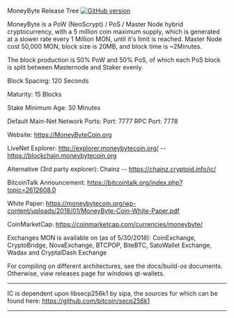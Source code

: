 MoneyByte Release Tree [![GitHub version](https://img.shields.io/badge/Version-1.2.0.0-brightgreen.svg)](https://github.com/moneybytecoin/moneybytecoin)

MoneyByte is a PoW (NeoScrypt) / PoS / Master Node hybrid cryptocurrency, with a 5 million coin maximum supply, which is generated at a slower rate every 1 Million MON, until it's limit is reached. Master Node cost 50,000 MON, block size is 20MB, and block time is ~2Minutes.

The block production is 50% PoW and 50% PoS, of which each PoS block is split between Masternode and Staker evenly.

Block Spacing: 120 Seconds

Maturity: 15 Blocks

Stake Minimum Age: 30 Minutes

Default Main-Net Network Ports:
Port: 7777
RPC Port: 7778

Website: https://MoneyByteCoin.org

LiveNet Explorer: http://explorer.moneybytecoin.org/  -- https://blockchain.moneybytecoin.org

Alternative (3rd party explorer): Chainz -- https://chainz.cryptoid.info/ic/

BitcoinTalk Announcement: https://bitcointalk.org/index.php?topic=2612608.0

White Paper: https://moneybytecoin.org/wp-content/uploads/2018/01/MoneyByte-Coin-White-Paper.pdf

CoinMarketCap: https://coinmarketcap.com/currencies/moneybyte/

Exchanges MON is available on (as of 5/30/2018): CoinExchange, CryptoBridge, NovaExchange, BTCPOP, BiteBTC, SatoWallet Exchange, Wadax and CryptalDash Exchange

For compiling on different architectures, see the docs/build-*os* documents. Otherwise, view releases page for windows qt-wallets.

****
IC is dependent upon libsecp256k1 by sipa, the sources for which can be found here:
https://github.com/bitcoin/secp256k1
****
